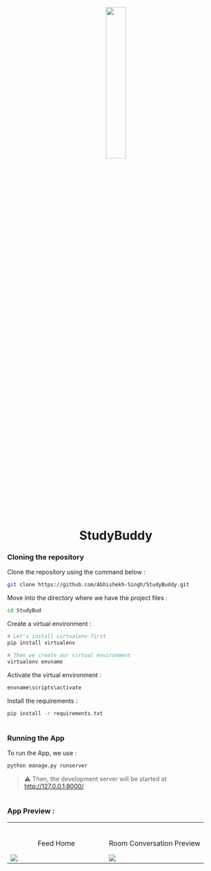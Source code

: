 <div align="center">
<img width="30%" src="https://user-images.githubusercontent.com/72341453/134747028-7e2d90cc-a92f-4f66-815e-54a0d50cca54.PNG">

# StudyBuddy
</div>

### Cloning the repository

 Clone the repository using the command below :
```bash
git clone https://github.com/Abhishekh-Singh/StudyBuddy.git

```

Move into the directory where we have the project files : 
```bash
cd StudyBud

```

Create a virtual environment :
```bash
# Let's install virtualenv first
pip install virtualenv

# Then we create our virtual environment
virtualenv envname

```

 Activate the virtual environment :
```bash
envname\scripts\activate

```

 Install the requirements :
```bash
pip install -r requirements.txt

```

#

### Running the App

To run the App, we use :
```bash
python manage.py runserver

```

> ⚠ Then, the development server will be started at http://127.0.0.1:8000/

#

### App Preview :

<table width="100%"> 
<tr>
<td width="50%">      
&nbsp; 
<br>
<p align="center">
  Feed Home
</p>
<img src="https://user-images.githubusercontent.com/72341453/134747262-0a92233d-8010-40f8-84c5-8d94895aac44.PNG">
</td> 
<td width="50%">
<br>
<p align="center">
  Room Conversation Preview
</p>
<img src="https://user-images.githubusercontent.com/72341453/134747155-3ca5b55f-b064-4741-aeae-abe90bddf41e.PNG">  
</td>
</table>


